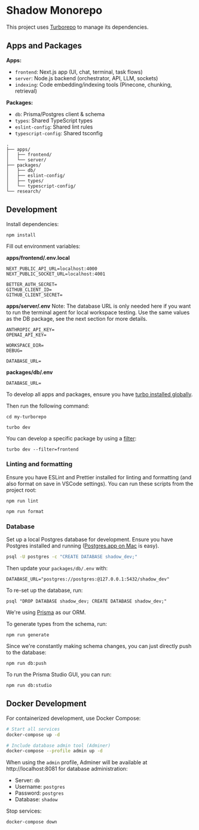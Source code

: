 # Shadow Monorepo

This project uses [Turborepo](https://turborepo.com/docs) to manage its dependencies.

## Apps and Packages

**Apps:**

- `frontend`: Next.js app (UI, chat, terminal, task flows)
- `server`: Node.js backend (orchestrator, API, LLM, sockets)
- `indexing`: Code embedding/indexing tools (Pinecone, chunking, retrieval)

**Packages:**

- `db`: Prisma/Postgres client & schema
- `types`: Shared TypeScript types
- `eslint-config`: Shared lint rules
- `typescript-config`: Shared tsconfig

```
.
├── apps/
│   ├── frontend/
│   └── server/
├── packages/
│   ├── db/
│   ├── eslint-config/
│   ├── types/
│   └── typescript-config/
└── research/
```

## Development

Install dependencies:

```
npm install
```

Fill out environment variables:

**apps/frontend/.env.local**

```
NEXT_PUBLIC_API_URL=localhost:4000
NEXT_PUBLIC_SOCKET_URL=localhost:4001

BETTER_AUTH_SECRET=
GITHUB_CLIENT_ID=
GITHUB_CLIENT_SECRET=
```

**apps/server/.env**
Note: The database URL is only needed here if you want to run the terminal agent for local workspace testing. Use the same values as the DB package, see the next section for more details.

```
ANTHROPIC_API_KEY=
OPENAI_API_KEY=

WORKSPACE_DIR=
DEBUG=

DATABASE_URL=
```

**packages/db/.env**

```
DATABASE_URL=
```

To develop all apps and packages, ensure you have [turbo installed globally](<(https://turborepo.com/docs/getting-started/installation#global-installation)>).

Then run the following command:

```
cd my-turborepo

turbo dev
```

You can develop a specific package by using a [filter](https://turborepo.com/docs/crafting-your-repository/running-tasks#using-filters):

```
turbo dev --filter=frontend
```

### Linting and formatting

Ensure you have ESLint and Prettier installed for linting and formatting (and also format on save in VSCode settings). You can run these scripts from the project root:

```
npm run lint

npm run format
```

### Database

Set up a local Postgres database for development. Ensure you have Postgres installed and running ([Postgres.app on Mac](https://postgresapp.com/) is easy).

```bash
psql -U postgres -c "CREATE DATABASE shadow_dev;"
```

Then update your `packages/db/.env` with:

```
DATABASE_URL="postgres://postgres:@127.0.0.1:5432/shadow_dev"
```

To re-set up the database, run:

```
psql "DROP DATABASE shadow_dev; CREATE DATABASE shadow_dev;"
```

We're using [Prisma](https://www.prisma.io/) as our ORM.

To generate types from the schema, run:

```
npm run generate
```

Since we're constantly making schema changes, you can just directly push to the database:

```
npm run db:push
```

To run the Prisma Studio GUI, you can run:

```
npm run db:studio
```

## Docker Development

For containerized development, use Docker Compose:

```bash
# Start all services
docker-compose up -d

# Include database admin tool (Adminer)
docker-compose --profile admin up -d
```

When using the `admin` profile, Adminer will be available at http://localhost:8081 for database administration:
- Server: `db`
- Username: `postgres` 
- Password: `postgres`
- Database: `shadow`

Stop services:
```bash
docker-compose down
```
